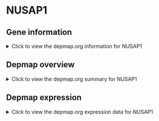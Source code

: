 <h1>NUSAP1</h1>

<h2>Gene information</h2>
<details>
  <summary>Click to view the depmap.org information for NUSAP1</summary>
  <iframe src="https://depmap.org/portal/gene/NUSAP1?tab=about" style="border:none;width:100%;height:800px"></iframe>
</details>

<h2>Depmap overview</h2>
<details>
  <summary>Click to view the depmap.org summary for NUSAP1</summary>
  <iframe src="https://depmap.org/portal/gene/NUSAP1?tab=overview" style="border:none;width:100%;height:800px"></iframe>
</details>

<h2>Depmap expression</h2>
<details>
  <summary>Click to view the depmap.org expression data for NUSAP1</summary>
  <iframe src="https://depmap.org/portal/gene/NUSAP1?tab=characterization" style="border:none;width:100%;height:800px"></iframe>
</details>


<!--
<h2>Reactome Pathway diagram</h2>
PNAME
-->


